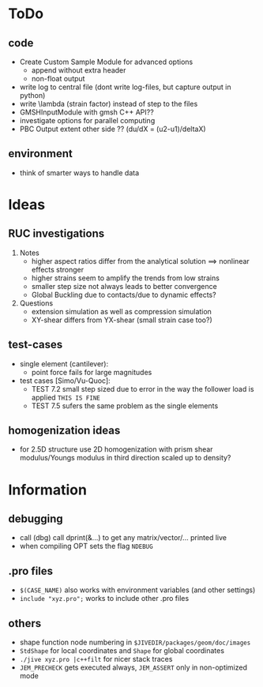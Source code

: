 # ToDo 
## code
- Create Custom Sample Module for advanced options
  - append without extra header
  - non-float output
- write log to central file (dont write log-files, but capture output in python)
- write \lambda (strain factor) instead of step to the files
- GMSHInputModule with gmsh C++ API??
- investigate options for parallel computing
- PBC Output extent other side ?? (du/dX = (u2-u1)/deltaX)
## environment
- think of smarter ways to handle data

# Ideas
## RUC investigations
1. Notes
    - higher aspect ratios differ from the analytical solution ==> nonlinear effects stronger
    - higher strains seem to amplify the trends from low strains
    - smaller step size not always leads to better convergence
    - Global Buckling due to contacts/due to dynamic effects?
2. Questions
    - extension simulation as well as compression simulation
    - XY-shear differs from YX-shear (small strain case too?)
## test-cases
- single element (cantilever):
  - point force fails for large magnitudes
- test cases [Simo/Vu-Quoc]:
  - TEST 7.2 small step sized due to error in the way the follower load is applied `THIS IS FINE`
  - TEST 7.5 sufers the same problem as the single elements
## homogenization ideas
- for 2.5D structure use 2D homogenization with prism shear modulus/Youngs modulus in third direction scaled up to density?
 
# Information
## debugging
- call (dbg) call dprint(&...) to get any matrix/vector/... printed live
- when compiling OPT sets the flag `NDEBUG`
## .pro files
- `$(CASE_NAME)` also works with environment variables (and other settings)
- `include "xyz.pro";` works to include other .pro files
## others
- shape function node numbering in `$JIVEDIR/packages/geom/doc/images`
- `StdShape` for local coordinates and `Shape` for global coordinates
- `./jive xyz.pro |c++filt` for nicer stack traces
- `JEM_PRECHECK` gets executed always, `JEM_ASSERT` only in non-optimized mode